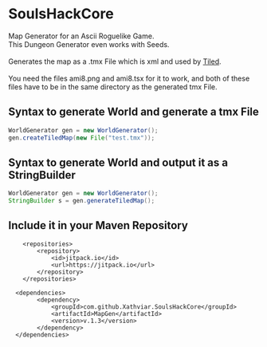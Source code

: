 # SoulsHackCore
Map Generator for an Ascii Roguelike Game. \
This Dungeon Generator even works with Seeds. \
\
Generates the map as a .tmx File which is xml and used by [Tiled](https://www.mapeditor.org/). \
\
You need the files ami8.png and ami8.tsx for it to work, and both of these files have to be in the same directory as the generated tmx File.

## Syntax to generate World and generate a tmx File
```java
WorldGenerator gen = new WorldGenerator(); 
gen.createTiledMap(new File("test.tmx"));
```
## Syntax to generate World and output it as a StringBuilder
```java
WorldGenerator gen = new WorldGenerator(); 
StringBuilder s = gen.generateTiledMap();
```

## Include it in your Maven Repository
```maven
	<repositories>
		<repository>
			<id>jitpack.io</id>
			<url>https://jitpack.io</url>
		</repository>
	</repositories>
  
  <dependencies>
  		<dependency>
			<groupId>com.github.Xathviar.SoulsHackCore</groupId>
			<artifactId>MapGen</artifactId>
			<version>v.1.3</version>
		</dependency>
  </dependencies>
```
